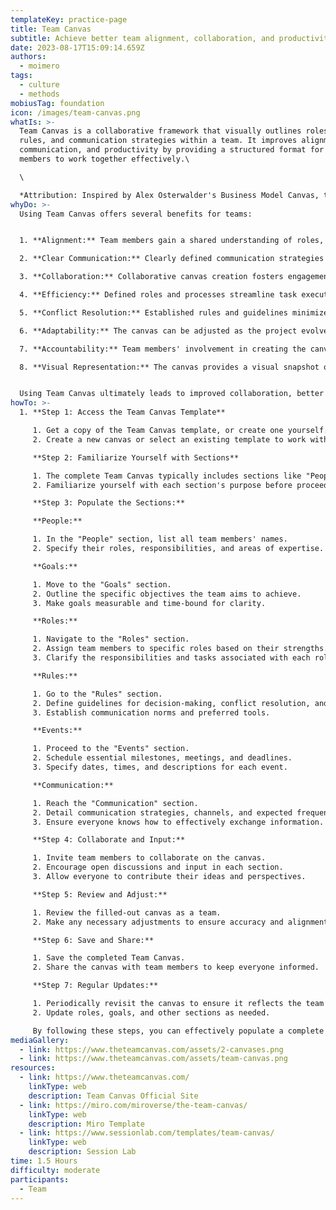 ```yaml
---
templateKey: practice-page
title: Team Canvas
subtitle: Achieve better team alignment, collaboration, and productivity.
date: 2023-08-17T15:09:14.659Z
authors:
  - moimero
tags:
  - culture
  - methods
mobiusTag: foundation
icon: /images/team-canvas.png
whatIs: >-
  Team Canvas is a collaborative framework that visually outlines roles, goals,
  rules, and communication strategies within a team. It improves alignment,
  communication, and productivity by providing a structured format for team
  members to work together effectively.\

  \

  *Attribution: I﻿nspired by Alex Osterwalder's Business Model Canvas, the Team canvas was originally created by Alex Ivanov and Mitya Voloshchuk.*
whyDo: >-
  Using Team Canvas offers several benefits for teams:


  1. **Alignment:** Team members gain a shared understanding of roles, goals, and processes, reducing misunderstandings and keeping everyone on the same page.

  2. **Clear Communication:** Clearly defined communication strategies prevent information gaps and enhance effective information exchange.

  3. **Collaboration:** Collaborative canvas creation fosters engagement, ownership, and diverse perspectives, promoting better teamwork.

  4. **Efficiency:** Defined roles and processes streamline task execution, boosting overall team efficiency and productivity.

  5. **Conflict Resolution:** Established rules and guidelines minimize conflicts by providing structured approaches to addressing issues.

  6. **Adaptability:** The canvas can be adjusted as the project evolves, ensuring the team remains adaptable and responsive to changes.

  7. **Accountability:** Team members' involvement in creating the canvas increases accountability for project success.

  8. **Visual Representation:** The canvas provides a visual snapshot of team dynamics, helping identify strengths, weaknesses, and opportunities.


  Using Team Canvas ultimately leads to improved collaboration, better decision-making, and successful project outcomes.
howTo: >-
  1. **Step 1: Access the Team Canvas Template**

     1. Get a copy of the Team Canvas template, or create one yourself.
     2. Create a new canvas or select an existing template to work with.

     **Step 2: Familiarize Yourself with Sections**

     1. The complete Team Canvas typically includes sections like "People," "Goals," "Roles," "Rules," "Events," and "Communication."
     2. Familiarize yourself with each section's purpose before proceeding.

     **Step 3: Populate the Sections:**

     **People:**

     1. In the "People" section, list all team members' names.
     2. Specify their roles, responsibilities, and areas of expertise.

     **Goals:**

     1. Move to the "Goals" section.
     2. Outline the specific objectives the team aims to achieve.
     3. Make goals measurable and time-bound for clarity.

     **Roles:**

     1. Navigate to the "Roles" section.
     2. Assign team members to specific roles based on their strengths.
     3. Clarify the responsibilities and tasks associated with each role.

     **Rules:**

     1. Go to the "Rules" section.
     2. Define guidelines for decision-making, conflict resolution, and overall team behavior.
     3. Establish communication norms and preferred tools.

     **Events:**

     1. Proceed to the "Events" section.
     2. Schedule essential milestones, meetings, and deadlines.
     3. Specify dates, times, and descriptions for each event.

     **Communication:**

     1. Reach the "Communication" section.
     2. Detail communication strategies, channels, and expected frequency.
     3. Ensure everyone knows how to effectively exchange information.

     **Step 4: Collaborate and Input:**

     1. Invite team members to collaborate on the canvas.
     2. Encourage open discussions and input in each section.
     3. Allow everyone to contribute their ideas and perspectives.

     **Step 5: Review and Adjust:**

     1. Review the filled-out canvas as a team.
     2. Make any necessary adjustments to ensure accuracy and alignment.

     **Step 6: Save and Share:**

     1. Save the completed Team Canvas.
     2. Share the canvas with team members to keep everyone informed.

     **Step 7: Regular Updates:**

     1. Periodically revisit the canvas to ensure it reflects the team's current status.
     2. Update roles, goals, and other sections as needed.

     By following these steps, you can effectively populate a complete Team Canvas template with your team, fostering collaboration, alignment, and successful project execution.
mediaGallery:
  - link: https://www.theteamcanvas.com/assets/2-canvases.png
  - link: https://www.theteamcanvas.com/assets/team-canvas.png
resources:
  - link: https://www.theteamcanvas.com/
    linkType: web
    description: Team Canvas Official Site
  - link: https://miro.com/miroverse/the-team-canvas/
    linkType: web
    description: Miro Template
  - link: https://www.sessionlab.com/templates/team-canvas/
    linkType: web
    description: Session Lab
time: 1.5 Hours
difficulty: moderate
participants:
  - Team
---
```

